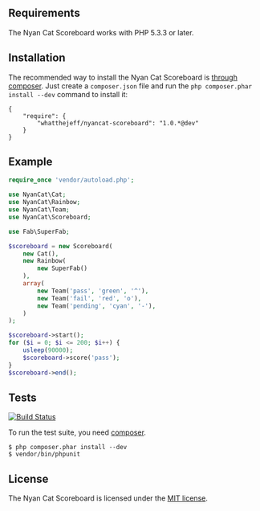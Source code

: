 ## Requirements

The Nyan Cat Scoreboard works with PHP 5.3.3 or later.

## Installation

The recommended way to install the Nyan Cat Scoreboard is
[through composer](http://getcomposer.org). Just create a `composer.json` file
and run the `php composer.phar install --dev` command to install it:

    {
        "require": {
            "whatthejeff/nyancat-scoreboard": "1.0.*@dev"
        }
    }

## Example

~~~php
require_once 'vendor/autoload.php';

use NyanCat\Cat;
use NyanCat\Rainbow;
use NyanCat\Team;
use NyanCat\Scoreboard;

use Fab\SuperFab;

$scoreboard = new Scoreboard(
    new Cat(),
    new Rainbow(
        new SuperFab()
    ),
    array(
        new Team('pass', 'green', '^'),
        new Team('fail', 'red', 'o'),
        new Team('pending', 'cyan', '-'),
    )
);

$scoreboard->start();
for ($i = 0; $i <= 200; $i++) {
    usleep(90000);
    $scoreboard->score('pass');
}
$scoreboard->end();
~~~

## Tests

[![Build Status](https://travis-ci.org/whatthejeff/nyancat-scoreboard.png?branch=master)](https://travis-ci.org/whatthejeff/nyancat-scoreboard)

To run the test suite, you need [composer](http://getcomposer.org).

    $ php composer.phar install --dev
    $ vendor/bin/phpunit

## License

The Nyan Cat Scoreboard is licensed under the [MIT license](LICENSE).

